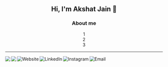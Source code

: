 <!-- <img src="https://komarev.com/ghpvc/?username=akshatt" alt="akshatt"/> --> 
<h2 align="center"> Hi, I'm Akshat Jain 👋 <br/> </h2> 

<h3 align="center"> About me </h3>
<p align="center">1<br>2<br>3</p>

------
<a>
  <img align="left" src="https://github-readme-stats.vercel.app/api/top-langs/?username=akshatt&theme=algolia" />
</a>
<a>
  <img align="left" src="https://github-readme-stats.vercel.app/api?username=akshatt&count_private=true&show_icons=true&theme=algolia" />
  
</a>

<p align="left"> <a href="https://www.akshatt.github.io/"><img alt="Website" align="left" src="https://img.shields.io/badge/Website-www.akshatt.github.io-blue?style=flat-square&logo=google-chrome"></a>
<a href="https://linkedin.com/in/akshatjain31/"><img alt="LinkedIn" align="left" src="https://img.shields.io/badge/LinkedIn-Akshat%20Jain-blue?style=flat-square&logo=linkedin"></a></p>

<a href="https://www.instagram.com/_akshatjain/"><img alt="Instagram" align="left" src="https://img.shields.io/badge/Instagram-_akshatjain-blue?style=flat-square&logo=instagram"></a>
<a href="mailto:jain.akshat31@gmail.com"><img alt="Email" align="left" src="https://img.shields.io/badge/Email-jain.akshat31@gmail.com-blue?style=flat-square&logo=gmail"></a>


